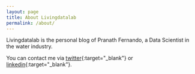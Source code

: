 ```yaml
---
layout: page
title: About Livingdatalab
permalink: /about/
---
```


Livingdatalab is the personal blog of Pranath Fernando, a Data Scientist in the water industry.

You can contact me via [twitter](https://twitter.com/livingdatalab){:target="_blank"} or [linkedin](https://www.linkedin.com/in/pranath-fernando/){:target="_blank"}.
